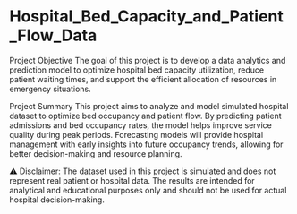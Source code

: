 # Hospital_Bed_Capacity_and_Patient_Flow_Data
Project Objective
The goal of this project is to develop a data analytics and prediction model to optimize hospital bed capacity utilization, reduce patient waiting times, and support the efficient allocation of resources in emergency situations.

Project Summary
This project aims to analyze and model simulated hospital dataset to optimize bed occupancy and patient flow. By predicting patient admissions and bed occupancy rates, the model helps improve service quality during peak periods. Forecasting models will provide hospital management with early insights into future occupancy trends, allowing for better decision-making and resource planning.

⚠ Disclaimer: The dataset used in this project is simulated and does not represent real patient or hospital data. The results are intended for analytical and educational purposes only and should not be used for actual hospital decision-making.









